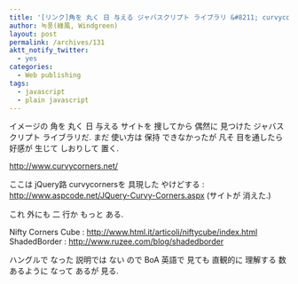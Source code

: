 ```yaml
---
title: '[リンク]角を 丸く 日 与える ジャバスクリプト ライブラリ &#8211; curvycorners'
author: 녹풍(綠風, Windgreen)
layout: post
permalink: /archives/131
aktt_notify_twitter:
  - yes
categories:
  - Web publishing
tags:
  - javascript
  - plain javascript
---
```

イメージの 角を 丸く 日 与える サイトを 捜してから 偶然に 見つけた ジャバスクリプト ライブラリだ. まだ 使い方は 保持 できなかったが 凡そ 目を通したら 好感が 生じて しおりして 置く.

<a target="_top" href="http://www.curvycorners.net/">http://www.curvycorners.net/</a>

ここは jQuery路 curvycornersを 具現した やけどする : http://www.aspcode.net/JQuery-Curvy-Corners.aspx (サイトが 消えた.)

これ 外にも 二 行か もっと ある.

Nifty Corners Cube : <a href="http://www.html.it/articoli/niftycube/index.html" target="_blank">http://www.html.it/articoli/niftycube/index.html</a>  
ShadedBorder : <a href="http://www.ruzee.com/blog/shadedborder" target="_blank">http://www.ruzee.com/blog/shadedborder</a>

ハングルで なった 説明では ない ので BoA 英語で 見ても 直観的に 理解する 数 あるように なって あるが 見る.